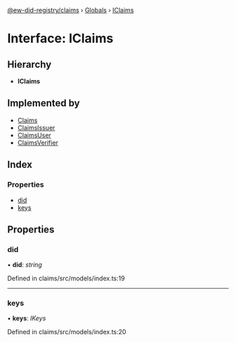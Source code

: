 [@ew-did-registry/claims](../README.md) › [Globals](../globals.md) › [IClaims](iclaims.md)

# Interface: IClaims

## Hierarchy

* **IClaims**

## Implemented by

* [Claims](../classes/claims.md)
* [ClaimsIssuer](../classes/claimsissuer.md)
* [ClaimsUser](../classes/claimsuser.md)
* [ClaimsVerifier](../classes/claimsverifier.md)

## Index

### Properties

* [did](iclaims.md#did)
* [keys](iclaims.md#keys)

## Properties

###  did

• **did**: *string*

Defined in claims/src/models/index.ts:19

___

###  keys

• **keys**: *IKeys*

Defined in claims/src/models/index.ts:20
